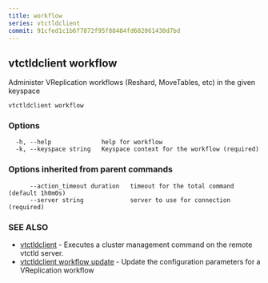 ```yaml
---
title: workflow
series: vtctldclient
commit: 91cfed1c1b6f7872f95f88484fd602061430d7bd
---
```

## vtctldclient workflow

Administer VReplication workflows (Reshard, MoveTables, etc) in the given keyspace

```
vtctldclient workflow
```

### Options

```
  -h, --help              help for workflow
  -k, --keyspace string   Keyspace context for the workflow (required)
```

### Options inherited from parent commands

```
      --action_timeout duration   timeout for the total command (default 1h0m0s)
      --server string             server to use for connection (required)
```

### SEE ALSO

* [vtctldclient](../)	 - Executes a cluster management command on the remote vtctld server.
* [vtctldclient workflow update](./vtctldclient_workflow_update/)	 - Update the configuration parameters for a VReplication workflow

